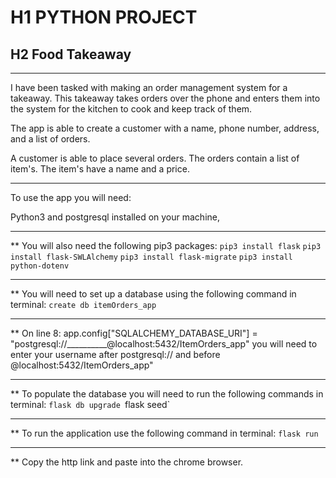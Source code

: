 # H1 PYTHON PROJECT

## H2 Food Takeaway

---

I have been tasked with making an order management system for a takeaway. 
This takeaway takes orders over the phone and enters them into the system for the kitchen to cook and keep track of them. 

The app is able to create a customer with a name, phone number, address, and a list of orders.

A customer is able to place several orders. The orders contain a list of item's. The item's have a name and a price.

---

To use the app you will need:

 Python3 and postgresql installed on your machine,

 ---

** You will also need the following pip3 packages: 
`pip3 install flask`
`pip3 install flask-SWLAlchemy`
`pip3 install flask-migrate`
`pip3 install python-dotenv`

---

** You will need to set up a database using the following command in terminal:
`create db itemOrders_app`

---

** On line 8:
app.config["SQLALCHEMY_DATABASE_URI"] = "postgresql://__________@localhost:5432/ItemOrders_app"
 you will need to enter your username after postgresql://
 and before @localhost:5432/ItemOrders_app"

 ---

** To populate the database you will need to run the following commands in terminal:
`flask db upgrade
`flask seed`

---

** To run the application use the following command in terminal:
`flask run`

---

** Copy the http link and paste into the chrome browser.